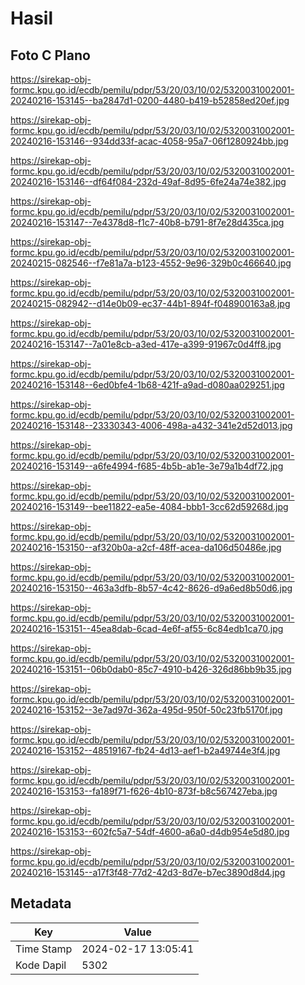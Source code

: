 # Hasil

## Foto C Plano

https://sirekap-obj-formc.kpu.go.id/ecdb/pemilu/pdpr/53/20/03/10/02/5320031002001-20240216-153145--ba2847d1-0200-4480-b419-b52858ed20ef.jpg

https://sirekap-obj-formc.kpu.go.id/ecdb/pemilu/pdpr/53/20/03/10/02/5320031002001-20240216-153146--934dd33f-acac-4058-95a7-06f1280924bb.jpg

https://sirekap-obj-formc.kpu.go.id/ecdb/pemilu/pdpr/53/20/03/10/02/5320031002001-20240216-153146--df64f084-232d-49af-8d95-6fe24a74e382.jpg

https://sirekap-obj-formc.kpu.go.id/ecdb/pemilu/pdpr/53/20/03/10/02/5320031002001-20240216-153147--7e4378d8-f1c7-40b8-b791-8f7e28d435ca.jpg

https://sirekap-obj-formc.kpu.go.id/ecdb/pemilu/pdpr/53/20/03/10/02/5320031002001-20240215-082546--f7e81a7a-b123-4552-9e96-329b0c466640.jpg

https://sirekap-obj-formc.kpu.go.id/ecdb/pemilu/pdpr/53/20/03/10/02/5320031002001-20240215-082942--d14e0b09-ec37-44b1-894f-f048900163a8.jpg

https://sirekap-obj-formc.kpu.go.id/ecdb/pemilu/pdpr/53/20/03/10/02/5320031002001-20240216-153147--7a01e8cb-a3ed-417e-a399-91967c0d4ff8.jpg

https://sirekap-obj-formc.kpu.go.id/ecdb/pemilu/pdpr/53/20/03/10/02/5320031002001-20240216-153148--6ed0bfe4-1b68-421f-a9ad-d080aa029251.jpg

https://sirekap-obj-formc.kpu.go.id/ecdb/pemilu/pdpr/53/20/03/10/02/5320031002001-20240216-153148--23330343-4006-498a-a432-341e2d52d013.jpg

https://sirekap-obj-formc.kpu.go.id/ecdb/pemilu/pdpr/53/20/03/10/02/5320031002001-20240216-153149--a6fe4994-f685-4b5b-ab1e-3e79a1b4df72.jpg

https://sirekap-obj-formc.kpu.go.id/ecdb/pemilu/pdpr/53/20/03/10/02/5320031002001-20240216-153149--bee11822-ea5e-4084-bbb1-3cc62d59268d.jpg

https://sirekap-obj-formc.kpu.go.id/ecdb/pemilu/pdpr/53/20/03/10/02/5320031002001-20240216-153150--af320b0a-a2cf-48ff-acea-da106d50486e.jpg

https://sirekap-obj-formc.kpu.go.id/ecdb/pemilu/pdpr/53/20/03/10/02/5320031002001-20240216-153150--463a3dfb-8b57-4c42-8626-d9a6ed8b50d6.jpg

https://sirekap-obj-formc.kpu.go.id/ecdb/pemilu/pdpr/53/20/03/10/02/5320031002001-20240216-153151--45ea8dab-6cad-4e6f-af55-6c84edb1ca70.jpg

https://sirekap-obj-formc.kpu.go.id/ecdb/pemilu/pdpr/53/20/03/10/02/5320031002001-20240216-153151--06b0dab0-85c7-4910-b426-326d86bb9b35.jpg

https://sirekap-obj-formc.kpu.go.id/ecdb/pemilu/pdpr/53/20/03/10/02/5320031002001-20240216-153152--3e7ad97d-362a-495d-950f-50c23fb5170f.jpg

https://sirekap-obj-formc.kpu.go.id/ecdb/pemilu/pdpr/53/20/03/10/02/5320031002001-20240216-153152--48519167-fb24-4d13-aef1-b2a49744e3f4.jpg

https://sirekap-obj-formc.kpu.go.id/ecdb/pemilu/pdpr/53/20/03/10/02/5320031002001-20240216-153153--fa189f71-f626-4b10-873f-b8c567427eba.jpg

https://sirekap-obj-formc.kpu.go.id/ecdb/pemilu/pdpr/53/20/03/10/02/5320031002001-20240216-153153--602fc5a7-54df-4600-a6a0-d4db954e5d80.jpg

https://sirekap-obj-formc.kpu.go.id/ecdb/pemilu/pdpr/53/20/03/10/02/5320031002001-20240216-153145--a17f3f48-77d2-42d3-8d7e-b7ec3890d8d4.jpg


## Metadata

| Key        | Value               |
| ---------- | ------------------- |
| Time Stamp | 2024-02-17 13:05:41 |
| Kode Dapil | 5302                |



